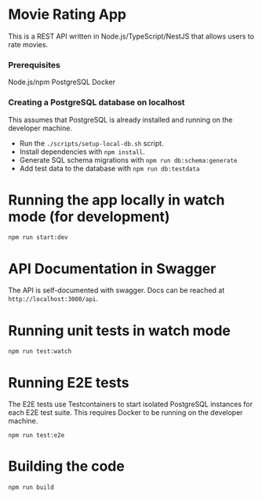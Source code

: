 # Movie Rating App

This is a REST API written in Node.js/TypeScript/NestJS that allows users to rate movies.

### Prerequisites

Node.js/npm
PostgreSQL
Docker

### Creating a PostgreSQL database on localhost

This assumes that PostgreSQL is already installed and running on the developer machine.

- Run the `./scripts/setup-local-db.sh` script.
- Install dependencies with `npm install`.
- Generate SQL schema migrations with `npm run db:schema:generate`
- Add test data to the database with `npm run db:testdata`

# Running the app locally in watch mode (for development)

`npm run start:dev`

# API Documentation in Swagger

The API is self-documented with swagger. Docs can be reached at `http://localhost:3000/api`.

# Running unit tests in watch mode

`npm run test:watch`

# Running E2E tests

The E2E tests use Testcontainers to start isolated PostgreSQL instances for each E2E test suite. This requires Docker to be running on the developer machine.

`npm run test:e2e`

# Building the code

`npm run build`
